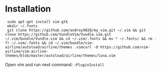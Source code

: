 # Installation
     sudo apt-get install vim-gtk
     mkdir ~/.fonts
     git clone https://github.com/andrey9828/my_vim.git ~/.vim && git clone https://github.com/VundleVim/Vundle.vim.git ~/.vim/bundle/Vundle.vim && cd ~/.vim/.fonts && mv * ~/.fonts/ && rm -fr ~/.vim/.fonts && cd ~/.vim/bundle/vim-airline/autoload/airline/themes .vimcurl -O https://github.com/vim-airline/vim-airline-themes/blob/master/autoload/airline/themes/luna.vim
Open vim and run next command: `:PluginInstall`
